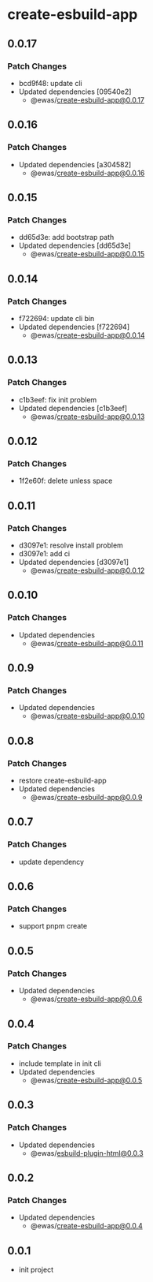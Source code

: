 # create-esbuild-app

## 0.0.17

### Patch Changes

- bcd9f48: update cli
- Updated dependencies [09540e2]
  - @ewas/create-esbuild-app@0.0.17

## 0.0.16

### Patch Changes

- Updated dependencies [a304582]
  - @ewas/create-esbuild-app@0.0.16

## 0.0.15

### Patch Changes

- dd65d3e: add bootstrap path
- Updated dependencies [dd65d3e]
  - @ewas/create-esbuild-app@0.0.15

## 0.0.14

### Patch Changes

- f722694: update cli bin
- Updated dependencies [f722694]
  - @ewas/create-esbuild-app@0.0.14

## 0.0.13

### Patch Changes

- c1b3eef: fix init problem
- Updated dependencies [c1b3eef]
  - @ewas/create-esbuild-app@0.0.13

## 0.0.12

### Patch Changes

- 1f2e60f: delete unless space

## 0.0.11

### Patch Changes

- d3097e1: resolve install problem
- d3097e1: add ci
- Updated dependencies [d3097e1]
  - @ewas/create-esbuild-app@0.0.12

## 0.0.10

### Patch Changes

- Updated dependencies
  - @ewas/create-esbuild-app@0.0.11

## 0.0.9

### Patch Changes

- Updated dependencies
  - @ewas/create-esbuild-app@0.0.10

## 0.0.8

### Patch Changes

- restore create-esbuild-app
- Updated dependencies
  - @ewas/create-esbuild-app@0.0.9

## 0.0.7

### Patch Changes

- update dependency

## 0.0.6

### Patch Changes

- support pnpm create

## 0.0.5

### Patch Changes

- Updated dependencies
  - @ewas/create-esbuild-app@0.0.6

## 0.0.4

### Patch Changes

- include template in init cli
- Updated dependencies
  - @ewas/create-esbuild-app@0.0.5

## 0.0.3

### Patch Changes

- Updated dependencies
  - @ewas/esbuild-plugin-html@0.0.3

## 0.0.2

### Patch Changes

- Updated dependencies
  - @ewas/create-esbuild-app@0.0.4

## 0.0.1

- init project
